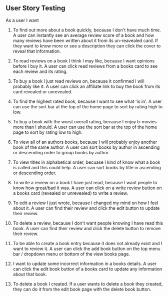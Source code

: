 ## User Story Testing

As a user I want
1. To find out more about a book quickly, because I don't have much time.
A user can instantly see an average review score of a book and how many reviews have been written about it from
its un-reavealed card.  If they want to know more or see a description they can click the cover to reveal that
information.

1. To read reviews on a book I think I may like, because I want opinions before I buy it.
A user can click read reviews from a books card to see each review and its rating.

1. To buy a book I just read reviews on, because it confirmed I will probably like it.
A user can click an affiliate link to buy the book from its card revealed or unrevealed.

1. To find the highest rated book, because I want to see what 'is in'.
A user can use the sort bar at the top of the home page to sort by rating high to low.

1. To buy a book with the worst overall rating, because I enjoy b-movies more than I should.
A user can use the sort bar at the top of the home page to sort by rating low to high.

1. To view all of an authors books, because I will probably enjoy another book of the same author.
A user can sort books by author in ascending or descending order to group books by author.

1. To view titles in alphabetical order, becuase I kind of know what a book is called and this could help.
A user can sort books by title in ascending or descending order.

1. To write a review on a book I have just read, because I want people to know how great/bad it was.
A user can click on a write review button on a books card (revealed or unrevealed) to write a review.

1. To edit a review I just wrote, because I changed my mind on how I feel about it.
A user can find their review and click the edit button to update their review.

1. To delete a review, because I don't want people knowing I have read this book.
A user can find their review and click the delete button to remove their review.

1. To be able to create a book entry because it does not already exist and I want to review it.
A user can click the add book button on the top menu bar / dropdown menu or bottom of the view books
page.

1. I want to update some incorrect information in a books details.
A user can click the edit book button of a books card  to update any information about that book.

1. To delete a book I created.
If a user wants to delete a book they created, they can do it from the edit book page with the delete book button.
